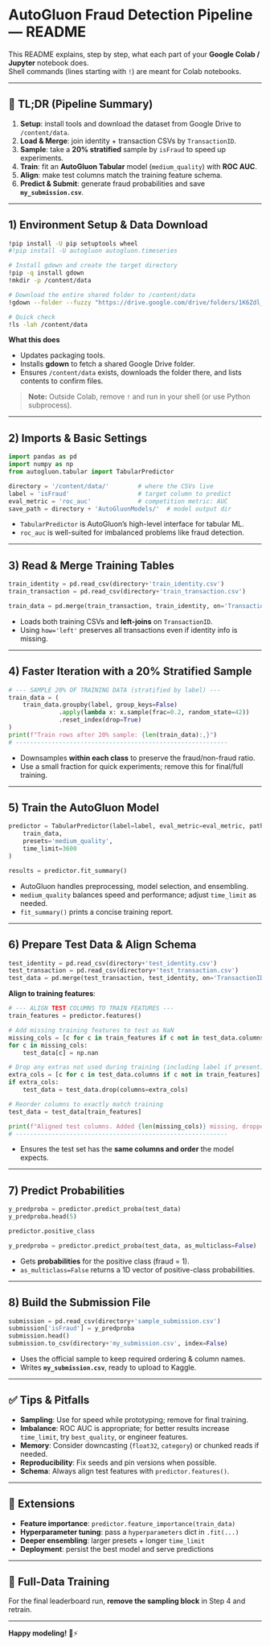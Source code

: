 # AutoGluon Fraud Detection Pipeline — README

This README explains, step by step, what each part of your **Google Colab / Jupyter** notebook does.  
Shell commands (lines starting with `!`) are meant for Colab notebooks.

---

## 📌 TL;DR (Pipeline Summary)

1. **Setup**: install tools and download the dataset from Google Drive to `/content/data`.
2. **Load & Merge**: join identity + transaction CSVs by `TransactionID`.
3. **Sample**: take a **20% stratified** sample by `isFraud` to speed up experiments.
4. **Train**: fit an **AutoGluon Tabular** model (`medium_quality`) with **ROC AUC**.
5. **Align**: make test columns match the training feature schema.
6. **Predict & Submit**: generate fraud probabilities and save **`my_submission.csv`**.

---

## 1) Environment Setup & Data Download

```bash
!pip install -U pip setuptools wheel
#!pip install -U autogluon autogluon.timeseries

# Install gdown and create the target directory
!pip -q install gdown
!mkdir -p /content/data

# Download the entire shared folder to /content/data
!gdown --folder --fuzzy "https://drive.google.com/drive/folders/1K6Zdl_rt8AH0XRE4ww_jbvUtP3Zm91Xa?usp=sharing" -O /content/data

# Quick check
!ls -lah /content/data
```

**What this does**  
- Updates packaging tools.  
- Installs **gdown** to fetch a shared Google Drive folder.  
- Ensures `/content/data` exists, downloads the folder there, and lists contents to confirm files.

> **Note:** Outside Colab, remove `!` and run in your shell (or use Python subprocess).

---

## 2) Imports & Basic Settings

```python
import pandas as pd
import numpy as np
from autogluon.tabular import TabularPredictor

directory = '/content/data/'        # where the CSVs live
label = 'isFraud'                   # target column to predict
eval_metric = 'roc_auc'             # competition metric: AUC
save_path = directory + 'AutoGluonModels/'  # model output dir
```

- `TabularPredictor` is AutoGluon’s high-level interface for tabular ML.
- `roc_auc` is well-suited for imbalanced problems like fraud detection.

---

## 3) Read & Merge Training Tables

```python
train_identity = pd.read_csv(directory+'train_identity.csv')
train_transaction = pd.read_csv(directory+'train_transaction.csv')

train_data = pd.merge(train_transaction, train_identity, on='TransactionID', how='left')
```

- Loads both training CSVs and **left-joins** on `TransactionID`.  
- Using `how='left'` preserves all transactions even if identity info is missing.

---

## 4) Faster Iteration with a 20% Stratified Sample

```python
# --- SAMPLE 20% OF TRAINING DATA (stratified by label) ---
train_data = (
    train_data.groupby(label, group_keys=False)
              .apply(lambda x: x.sample(frac=0.2, random_state=42))
              .reset_index(drop=True)
)
print(f"Train rows after 20% sample: {len(train_data):,}")
# -----------------------------------------------------------
```

- Downsamples **within each class** to preserve the fraud/non-fraud ratio.  
- Use a small fraction for quick experiments; remove this for final/full training.

---

## 5) Train the AutoGluon Model

```python
predictor = TabularPredictor(label=label, eval_metric=eval_metric, path=save_path, verbosity=3).fit(
    train_data,
    presets='medium_quality',
    time_limit=3600
)

results = predictor.fit_summary()
```

- AutoGluon handles preprocessing, model selection, and ensembling.  
- `medium_quality` balances speed and performance; adjust `time_limit` as needed.  
- `fit_summary()` prints a concise training report.

---

## 6) Prepare Test Data & Align Schema

```python
test_identity = pd.read_csv(directory+'test_identity.csv')
test_transaction = pd.read_csv(directory+'test_transaction.csv')
test_data = pd.merge(test_transaction, test_identity, on='TransactionID', how='left')
```

**Align to training features**:

```python
# --- ALIGN TEST COLUMNS TO TRAIN FEATURES ---
train_features = predictor.features()

# Add missing training features to test as NaN
missing_cols = [c for c in train_features if c not in test_data.columns]
for c in missing_cols:
    test_data[c] = np.nan

# Drop any extras not used during training (including label if present)
extra_cols = [c for c in test_data.columns if c not in train_features]
if extra_cols:
    test_data = test_data.drop(columns=extra_cols)

# Reorder columns to exactly match training
test_data = test_data[train_features]

print(f"Aligned test columns. Added {len(missing_cols)} missing, dropped {len(extra_cols)} extras.")
# -----------------------------------------------------------
```

- Ensures the test set has the **same columns and order** the model expects.

---

## 7) Predict Probabilities

```python
y_predproba = predictor.predict_proba(test_data)
y_predproba.head(5)

predictor.positive_class

y_predproba = predictor.predict_proba(test_data, as_multiclass=False)
```

- Gets **probabilities** for the positive class (fraud = 1).  
- `as_multiclass=False` returns a 1D vector of positive-class probabilities.

---

## 8) Build the Submission File

```python
submission = pd.read_csv(directory+'sample_submission.csv')
submission['isFraud'] = y_predproba
submission.head()
submission.to_csv(directory+'my_submission.csv', index=False)
```

- Uses the official sample to keep required ordering & column names.  
- Writes **`my_submission.csv`**, ready to upload to Kaggle.

---

## ✅ Tips & Pitfalls

- **Sampling**: Use for speed while prototyping; remove for final training.  
- **Imbalance**: ROC AUC is appropriate; for better results increase `time_limit`, try `best_quality`, or engineer features.  
- **Memory**: Consider downcasting (`float32`, `category`) or chunked reads if needed.  
- **Reproducibility**: Fix seeds and pin versions when possible.  
- **Schema**: Always align test features with `predictor.features()`.

---

## 🚀 Extensions

- **Feature importance**: `predictor.feature_importance(train_data)`  
- **Hyperparameter tuning**: pass a `hyperparameters` dict in `.fit(...)`  
- **Deeper ensembling**: larger presets + longer `time_limit`  
- **Deployment**: persist the best model and serve predictions

---

## 🔁 Full-Data Training

For the final leaderboard run, **remove the sampling block** in Step 4 and retrain.

---

**Happy modeling!** 🧠⚡
